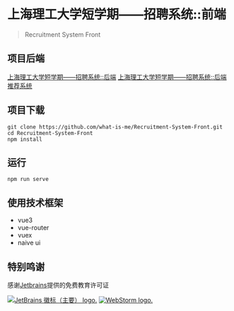 # 上海理工大学短学期——招聘系统::前端

> Recruitment System Front

## 项目后端

[上海理工大学短学期——招聘系统::后端](https://github.com/what-is-me/Recruitment-System-Backend)
[上海理工大学短学期——招聘系统::后端推荐系统](https://github.com/what-is-me/Recruitment-System-Backend-Recommend)

## 项目下载

```
git clone https://github.com/what-is-me/Recruitment-System-Front.git
cd Recruitment-System-Front
npm install
```

## 运行

```
npm run serve
```

## 使用技术框架

* vue3
* vue-router
* vuex
* naive ui

## 特别鸣谢

感谢[Jetbrains](https://www.jetbrains.com/?from=Recruitment-System-Front)提供的免费教育许可证

[<img src="https://resources.jetbrains.com/storage/products/company/brand/logos/jb_beam.svg" alt="JetBrains 徽标（主要） logo.">](https://www.jetbrains.com/?from=Recruitment-System-Front)
[<img src="https://resources.jetbrains.com/storage/products/company/brand/logos/WebStorm.svg" alt="WebStorm logo.">](https://www.jetbrains.com/?from=Recruitment-System-Front)
